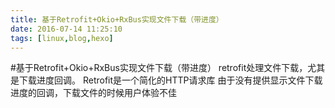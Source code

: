```yaml
---
title: 基于Retrofit+Okio+RxBus实现文件下载（带进度）
date: 2016-07-14 11:25:10
tags: [linux,blog,hexo] 
---
```

#基于Retrofit+Okio+RxBus实现文件下载（带进度）
retrofit处理文件下载，尤其是下载进度回调。
Retrofit是一个简化的HTTP请求库
由于没有提供显示文件下载进度的回调，下载文件的时候用户体验不佳